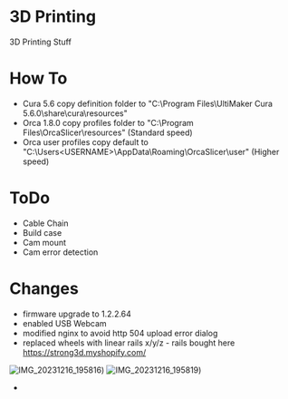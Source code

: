 # 3D Printing
3D Printing Stuff

# How To
- Cura 5.6 copy definition folder to "C:\Program Files\UltiMaker Cura 5.6.0\share\cura\resources\"
- Orca 1.8.0 copy profiles folder to "C:\Program Files\OrcaSlicer\resources\" (Standard speed)
- Orca user profiles copy default to "C:\Users\<USERNAME>\AppData\Roaming\OrcaSlicer\user" (Higher speed)
  


 



# ToDo

- Cable Chain
- Build case
- Cam mount
- Cam error detection


# Changes
- firmware upgrade to 1.2.2.64
- enabled USB Webcam
- modified nginx to avoid http 504 upload error dialog
- replaced wheels with linear rails x/y/z - rails bought here https://strong3d.myshopify.com/

![IMG_20231216_195816](https://github.com/w34sel/3D-Printing/assets/17765081/432607fc-3f78-43e7-807b-c814a42581d4))
![IMG_20231216_195819](https://github.com/w34sel/3D-Printing/assets/17765081/51709659-cdae-4f6e-96f3-51095efdd8be))

- 
